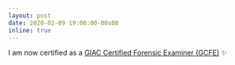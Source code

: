 ```yaml
---
layout: post
date: 2020-02-09 19:00:00-00s00
inline: true
---
```


I am now certified as a [GIAC Certified Forensic Examiner (GCFE)](https://www.credly.com/users/panagiotis-andriotis/badges) :sparkles:
